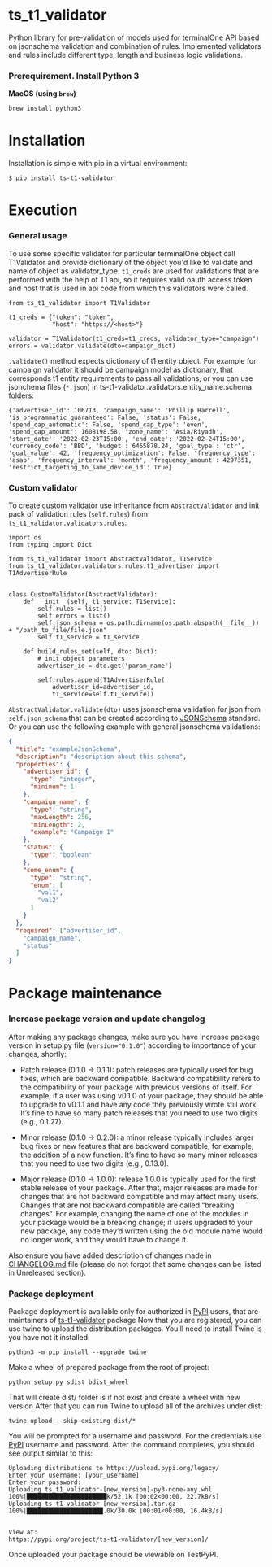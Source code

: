# ts_t1_validator
Python library for pre-validation of models used for terminalOne API based on jsonschema validation and combination of rules.
Implemented validators and rules include different type, length and business logic validations.

### Prerequirement. Install Python 3

**MacOS (using `brew`)**

```
brew install python3
```

Installation
============

Installation is simple with pip in a virtual environment:

``` {.bash}
$ pip install ts-t1-validator
```

Execution
============================
### General usage
To use some specific validator for particular terminalOne object call T1Validator and provide dictionary of the object you'd like to validate and name of object as validator_type.
`t1_creds` are used for validations that are performed with the help of T1 api, so it requires valid oauth access token and host that is used in api code from which this validators were called.

``` {.python}
from ts_t1_validator import T1Validator

t1_creds = {"token": "token",
            "host": "https://<host>"}
                         
validator = T1Validator(t1_creds=t1_creds, validator_type="campaign")
errors = validator.validate(dto=campaign_dict)
```

`.validate()` method expects dictionary of t1 entity object. For example for campaign validator it should be campaign model as dictionary, that corresponds t1 entity requirements to pass all validations, or you can use jsonchema files (`*.json`) in ts-t1-validator.validators.entity_name.schema folders:
```
{'advertiser_id': 106713, 'campaign_name': 'Phillip Harrell', 'is_programmatic_guaranteed': False, 'status': False, 'spend_cap_automatic': False, 'spend_cap_type': 'even', 'spend_cap_amount': 1608198.58, 'zone_name': 'Asia/Riyadh', 'start_date': '2022-02-23T15:00', 'end_date': '2022-02-24T15:00', 'currency_code': 'BBD', 'budget': 6465878.24, 'goal_type': 'ctr', 'goal_value': 42, 'frequency_optimization': False, 'frequency_type': 'asap', 'frequency_interval': 'month', 'frequency_amount': 4297351, 'restrict_targeting_to_same_device_id': True}
```


### Custom validator
To create custom validator use inheritance from `AbstractValidator` and init pack of validation rules (`self.rules`) from `ts_t1_validator.validators.rules`:
``` {.python}
import os
from typing import Dict

from ts_t1_validator import AbstractValidator, T1Service
from ts_t1_validator.validators.rules.t1_advertiser import T1AdvertiserRule


class CustomValidator(AbstractValidator):
    def __init__(self, t1_service: T1Service):
        self.rules = list()
        self.errors = list()
        self.json_schema = os.path.dirname(os.path.abspath(__file__)) + "/path_to_file/file.json"
        self.t1_service = t1_service
        
    def build_rules_set(self, dto: Dict): 
        # init object parameters
        advertiser_id = dto.get('param_name')

        self.rules.append(T1AdvertiserRule(
            advertiser_id=advertiser_id,
            t1_service=self.t1_service))
```

`AbstractValidator.validate(dto)` uses jsonschema validation for json from `self.json_schema` that can be created according to [JSONSchema](https://json-schema.org/learn/getting-started-step-by-step.html#starting) standard.
Or you can use the following example with general jsonschema validations:

```json
{
  "title": "exampleJsonSchema",
  "description": "description about this schema",
  "properties": {
    "advertiser_id": {
      "type": "integer",
      "minimum": 1
    },
    "campaign_name": {
      "type": "string",
      "maxLength": 256,
      "minLength": 2,
      "example": "Campaign 1"
    },
    "status": {
      "type": "boolean"
    },
    "some_enum": {
      "type": "string",
      "enum": [
        "val1",
        "val2"
      ]
    }
  },
  "required": ["advertiser_id",
    "campaign_name",
    "status"
  ]
}
```

Package maintenance
============================
### Increase package version and update changelog
After making any package changes, make sure you have increase package version in setup.py file (`version="0.1.0"`) according to importance of your changes, shortly:
* Patch release (0.1.0 -> 0.1.1): patch releases are typically used for bug fixes, which are backward compatible. Backward compatibility refers to the compatibility of your package with previous versions of itself. For example, if a user was using v0.1.0 of your package, they should be able to upgrade to v0.1.1 and have any code they previously wrote still work. It’s fine to have so many patch releases that you need to use two digits (e.g., 0.1.27).

* Minor release (0.1.0 -> 0.2.0): a minor release typically includes larger bug fixes or new features that are backward compatible, for example, the addition of a new function. It’s fine to have so many minor releases that you need to use two digits (e.g., 0.13.0).

* Major release (0.1.0 -> 1.0.0): release 1.0.0 is typically used for the first stable release of your package. After that, major releases are made for changes that are not backward compatible and may affect many users. Changes that are not backward compatible are called “breaking changes”. For example, changing the name of one of the modules in your package would be a breaking change; if users upgraded to your new package, any code they’d written using the old module name would no longer work, and they would have to change it.

Also ensure you have added description of changes made in [ CHANGELOG.md](https://gist.github.com/juampynr/4c18214a8eb554084e21d6e288a18a2c) file (please do not forgot that some changes can be listed in Unreleased section).

### Package deployment
Package deployment is available only for authorized in [PyPI](https://pypi.org/) users, that are maintainers of [ts-t1-validator](https://pypi.org/project/ts-t1-validator/) package
Now that you are registered, you can use twine to upload the distribution packages. You’ll need to install Twine is you have not it installed:
```{.bash}
python3 -m pip install --upgrade twine
```
Make a wheel of prepared package from the root of project:
```
python setup.py sdist bdist_wheel 
```
That will create dist/ folder is if not exist and create a wheel with new version
After that you can run Twine to upload all of the archives under dist:
```{.bash}
twine upload --skip-existing dist/*
```
You will be prompted for a username and password. For the credentials use [PyPI](https://pypi.org/) username and password. After the command completes, you should see output similar to this:
```
Uploading distributions to https://upload.pypi.org/legacy/
Enter your username: [your_username]
Enter your password: 
Uploading ts_t1_validator-[new_version]-py3-none-any.whl
100%|██████████████████████k/52.1k [00:02<00:00, 22.7kB/s]
Uploading ts-t1-validator-[new_version].tar.gz
100%|█████████████████████.0k/30.0k [00:01<00:00, 16.4kB/s]


View at:
https://pypi.org/project/ts-t1-validator/[new_version]/
```
Once uploaded your package should be viewable on TestPyPI.
